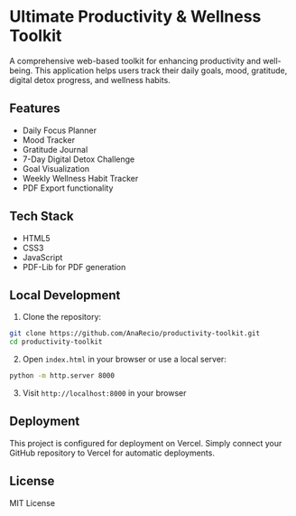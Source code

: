 # Ultimate Productivity & Wellness Toolkit

A comprehensive web-based toolkit for enhancing productivity and well-being. This application helps users track their daily goals, mood, gratitude, digital detox progress, and wellness habits.

## Features

- Daily Focus Planner
- Mood Tracker
- Gratitude Journal
- 7-Day Digital Detox Challenge
- Goal Visualization
- Weekly Wellness Habit Tracker
- PDF Export functionality

## Tech Stack

- HTML5
- CSS3
- JavaScript
- PDF-Lib for PDF generation

## Local Development

1. Clone the repository:
```bash
git clone https://github.com/AnaRecio/productivity-toolkit.git
cd productivity-toolkit
```

2. Open `index.html` in your browser or use a local server:
```bash
python -m http.server 8000
```

3. Visit `http://localhost:8000` in your browser

## Deployment

This project is configured for deployment on Vercel. Simply connect your GitHub repository to Vercel for automatic deployments.

## License

MIT License 